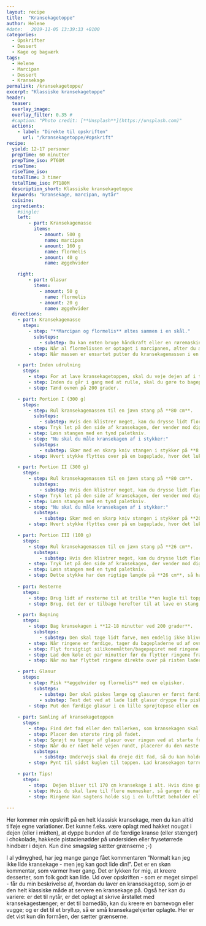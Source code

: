 ```yaml
---
layout: recipe
title:  "Kransekagetoppe"
author: Helene
#date:   2019-11-05 13:39:33 +0100
categories:
  - Opskrifter   
  - Dessert
  - Kage og bagværk  
tags: 
  - Helene
  - Marcipan
  - Dessert
  - Kransekage
permalink: /kransekagetoppe/
excerpt: "Klassiske kransekagetoppe"
header:
  teaser: 
  overlay_image: 
  overlay_filter: 0.35 # 
  #caption: "Photo credit: [**Unsplash**](https://unsplash.com)"
  actions:
    - label: "Direkte til opskriften"
      url: "/kransekagetoppe/#opskrift"
recipe:
  yield: 12-17 personer
  prepTime: 60 minutter
  prepTime_iso: PT60M
  riseTime:
  riseTime_iso: 
  totalTime: 3 timer
  totalTime_iso: PT180M
  description_short: Klassiske kransekagetoppe
  keywords: "kransekage, marcipan, nytår"
  cuisine: 
  ingredients:
    #single:  
    left: 
        - part: Kransekagemasse  
          items:
            - amount: 500 g
              name: marcipan
            - amount: 160 g
              name: flormelis     
            - amount: 40 g   
              name: æggehvider     

    right:
        - part: Glasur
          items:
            - amount: 50 g 
              name: flormelis     
            - amount: 20 g 
              name: æggehvider
  directions:
    - part: Kransekagemasse
      steps:
        - step: "**Marcipan og flormelis** æltes sammen i en skål."
          substeps:
            - substep: Du kan enten bruge håndkraft eller en røremaskine. 
        - step: Når al flormelissen er optaget i marcipanen, ælter du æggehviderne i lidt ad gangen.
        - step: Når massen er ensartet putter du kransekagemassen i en plastikpose, og lader den hvile i køleskabet i mindst **to timer** - og gerne et døgn. 

    - part: Inden udrulning
      steps:
        - step: For at lave kransekagetoppen, skal du veje dejen af i tre portioner på hhv. 300 g, 300 g og 100 g. Vi kalder dem portion I, portion II og portion III. 
        - step: Inden du går i gang med at rulle, skal du gøre to bageplader klar. Det er lettest at bruge silikonemåtter, men bagepapir kan også bruges. 
        - step: Tænd ovnen på 200 grader.

    - part: Portion I (300 g)
      steps:
        - step: Rul kransekagemassen til en jævn stang på **80 cm**. 
          substeps: 
            - substep: Hvis den klistrer meget, kan du drysse lidt flormelis på gennem en sigte. Hellere bruge lidt flormelis end at få en kransekage med en ujævn overflade.
        - step: Tryk let på den side af kransekagen, der vender mod dig selv, så stangen bliver lidt trekantet. 
        - step: Løsn stangen med en tynd paletkniv. 
        - step: "Nu skal du måle kransekagen af i stykker:"
          substeps: 
            - substep: Skær med en skarp kniv stangen i stykker på **8 cm, 10 cm, 12 cm, 14 cm, 16 cm og 18 cm**.
        - step: Hvert stykke flyttes over på en bageplade, hvor det lukkes til en ring med den “flade” side yderst. Brug fingrene til at trykke hver ring let sammen og glat lukningen ud, så man ikke kan se den. 

    - part: Portion II (300 g)
      steps:
        - step: Rul kransekagemassen til en jævn stang på **80 cm**. 
          substeps: 
            - substep: Hvis den klistrer meget, kan du drysse lidt flormelis på gennem en sigte. Hellere bruge lidt flormelis end at få en kransekage med en ujævn overflade.
        - step: Tryk let på den side af kransekagen, der vender mod dig selv, så stangen bliver lidt trekantet. 
        - step: Løsn stangen med en tynd paletkniv. 
        - step: "Nu skal du måle kransekagen af i stykker:"
          substeps: 
            - substep: Skær med en skarp kniv stangen i stykker på **20 cm, 22 cm og 24 cm**.
        - step: Hvert stykke flyttes over på en bageplade, hvor det lukkes til en ring med den “flade” side yderst. Brug fingrene til at trykke hver ring let sammen og glat lukningen ud, så man ikke kan se den. 

    - part: Portion III (100 g)
      steps:
        - step: Rul kransekagemassen til en jævn stang på **26 cm**. 
          substeps: 
            - substep: Hvis den klistrer meget, kan du drysse lidt flormelis på gennem en sigte. Hellere bruge lidt flormelis end at få en kransekage med en ujævn overflade.
        - step: Tryk let på den side af kransekagen, der vender mod dig selv, så stangen bliver lidt trekantet. 
        - step: Løsn stangen med en tynd paletkniv. 
        - step: Dette stykke har den rigtige længde på **26 cm**, så har skal du blot flytte stykket over på en bageplade, hvor det lukkes til en ring med den “flade” side yderst. Brug fingrene til at trykke ringen let sammen og glat lukningen ud, så man ikke kan se den.
    
    - part: Resterne
      steps:
        - step: Brug lidt af resterne til at trille **en kugle til toppen**. Tryk den gerne lidt flad. 
        - step: Brug, det der er tilbage herefter til at lave en stang, som du kan bruge som smagsprøve ;-)

    - part: Bagning
      steps:
        - step: Bag kransekagen i **12-18 minutter ved 200 grader**. 
          substeps:
            - substep: Den skal tage lidt farve, men endelig ikke blive mørk. 
        - step: Når ringene er færdige, tager du bagepladerne ud af ovnen. 
        - step: Flyt forsigtigt silikonemåtten/bagepapiret med ringene over på en rist til afkøling.
        - step: Lad dem køle et par minutter før du flytter ringene fra måtten/bagepapiret - ellers risikerer du, at de sidder fast.
        - step: Når nu har flyttet ringene direkte over på risten lader du dem køle helt af, før du samler kransekagen.

    - part: Glasur
      steps:
        - step: Pisk **æggehvider og flormelis** med en elpisker.  
          substeps:
            - substep: Der skal piskes længe og glasuren er først færdig, når den ikke flyder sammen.
            - substep: Test det ved at lade lidt glasur dryppe fra piskerisene ned i skålen. Hvis de efterlader aftegninger er den klar til brug. 
        - step: Put den færdige glasur i en lille sprøjtepose eller en cornet (et lille kræmmerhus lavet af bagepapir).
     
    - part: Samling af kransekagetoppen
      steps:
        - step: Find det fad eller den tallerken, som kransekagen skal serveres på frem.
        - step: Placer den største ring på fadet.
        - step: Sprøjt nu tunger af glasur over ringen ved at starte fra indersiden og lige så stille "svinge" sprøjteposen frem og tilbage over ringen.
        - step: Når du er nået hele vejen rundt, placerer du den næste ring ovenpå og fortsætter på samme måde.
          substeps:
            - substep: Undervejs skal du dreje dit fad, så du kan holde øje med, at du ikke får et skævt tårn.
        - step: Pynt til sidst kuglen til toppen. Lad kransekagen tørre et par timer før servering.

    - part: Tips!
      steps:
        - step:  Dejen bliver til 170 cm kransekage i alt. Hvis dine gæster er glade for kransekage, så bør du regne med ca. 15 cm til hver. Hvis dine gæster er mindre glade (eller kun tager én gang), så kan du trygt regne med 8-10 cm til hver.
        - step: Hvis du skal lave til flere mennesker, så ganger du naturligvis bare kransekagemassen op og fortsætter med at veje af i portioner på 300 g, ruller den til 80 cm lange stænger og laver ringe, der er to centimeter større. Den næste skal så være 28 cm, 30 cm osv.
        - step: Ringene kan sagtens holde sig i en lufttæt beholder eller pose i en dag eller to, så du kan trygt lave dem dagen før, de skal bruges. Jeg anbefaler dog, at du pynter og samler dine kransekager på dagen. Så bliver resultatet flottest.
   
---
```


Her kommer min opskrift på en helt klassisk kransekage, men du kan altid tilføje egne variationer. Det kunne f.eks. være oplagt med hakket nougat i dejen (eller i midten), at dyppe bunden af de færdige kranse (eller stænger) i chokolade, hakkede pistacienødder på undersiden eller frysetørrede hindbær i dejen. Kun dine smagsløg sætter grænserne ;-) 

I al ydmyghed, har jeg mange gange fået kommentaren “Normalt kan jeg ikke lide kransekage - men jeg kan godt lide din!”. Det er en skøn kommentar, som varmer hver gang. Det er lykken for mig, at kreere desserter, som folk godt kan lide. Ud over opskriften - som er meget simpel - får du min beskrivelse af, hvordan du laver en kransekagetop, som jo er den helt klassiske måde at servere en kransekage på. Også her kan du variere: er det til nytår, er det oplagt at skrive årstallet med kransekagestænger; er det til barnedåb, kan du kreere en barnevogn eller vugge; og er det til et bryllup, så er små kransekagehjerter oplagte. Her er det vist kun din formåen, der sætter grænserne.
